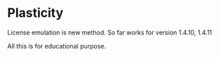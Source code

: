 # Plasticity
License emulation is new method. So far works for version 1.4.10, 1.4.11

All this is for educational purpose.


